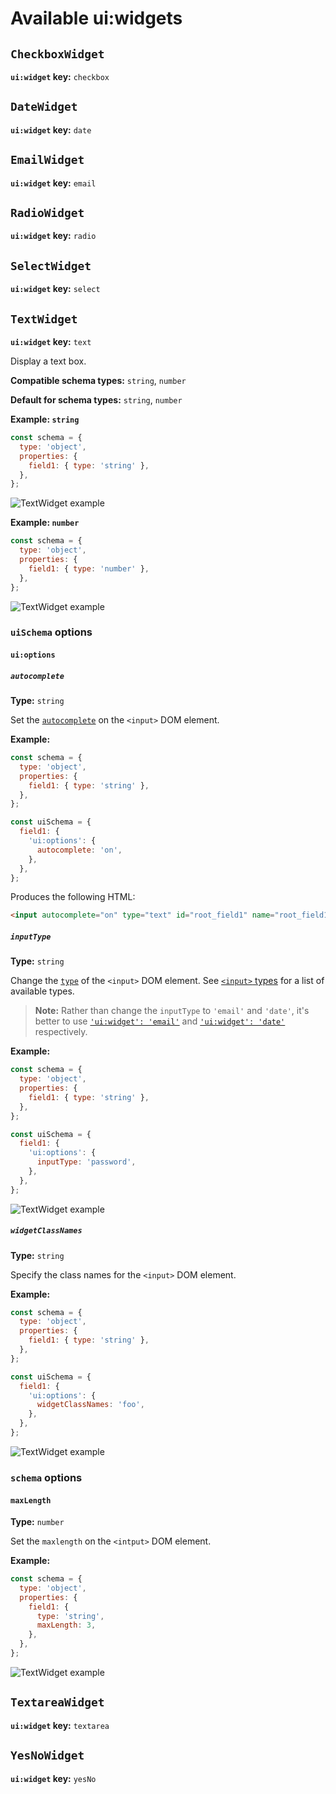 # Available ui:widgets

## `CheckboxWidget`
**`ui:widget` key:** `checkbox`

## `DateWidget`
**`ui:widget` key:** `date`

## `EmailWidget`
**`ui:widget` key:** `email`

## `RadioWidget`
**`ui:widget` key:** `radio`

## `SelectWidget`
**`ui:widget` key:** `select`

## `TextWidget`
**`ui:widget` key:** `text`

Display a text box.

**Compatible schema types:** `string`, `number`

**Default for schema types:** `string`, `number`

**Example: `string`**
```js
const schema = {
  type: 'object',
  properties: {
    field1: { type: 'string' },
  },
};
```
![TextWidget example](images/textwidget-string.png)

**Example: `number`**
```js
const schema = {
  type: 'object',
  properties: {
    field1: { type: 'number' },
  },
};
```
![TextWidget example](images/textwidget-number.png)

### `uiSchema` options
#### `ui:options`
##### `autocomplete`
**Type:** `string`

Set the [`autocomplete`](https://developer.mozilla.org/en-US/docs/Web/HTML/Attributes/autocomplete)
on the `<input>` DOM element.

**Example:**
```js
const schema = {
  type: 'object',
  properties: {
    field1: { type: 'string' },
  },
};

const uiSchema = {
  field1: {
    'ui:options': {
      autocomplete: 'on',
    },
  },
};
```
Produces the following HTML:
```html
<input autocomplete="on" type="text" id="root_field1" name="root_field1" value="">
```

##### `inputType`
**Type:** `string`

Change the [`type`](https://developer.mozilla.org/en-US/docs/Web/HTML/Element/input#attr-type)
of the `<input>` DOM element. See [`<input>`
types](https://developer.mozilla.org/en-US/docs/Web/HTML/Element/input#<input>_types)
for a list of available types.

> **Note:** Rather than change the `inputType` to `'email'` and `'date'`, it's
> better to use [`'ui:widget': 'email'`](#emailwidget) and [`'ui:widget':
> 'date'`](#datewidget) respectively.

**Example:**
```js
const schema = {
  type: 'object',
  properties: {
    field1: { type: 'string' },
  },
};

const uiSchema = {
  field1: {
    'ui:options': {
      inputType: 'password',
    },
  },
};
```
![TextWidget example](images/textwidget-inputtype.png)

##### `widgetClassNames`
**Type:** `string`

Specify the class names for the `<input>` DOM element.

**Example:**
```js
const schema = {
  type: 'object',
  properties: {
    field1: { type: 'string' },
  },
};

const uiSchema = {
  field1: {
    'ui:options': {
      widgetClassNames: 'foo',
    },
  },
};
```
![TextWidget example](images/textwidget-widgetclassnames.png)

### `schema` options

#### `maxLength`

**Type:** `number`

Set the `maxlength` on the `<intput>` DOM element.

**Example:**
```js
const schema = {
  type: 'object',
  properties: {
    field1: {
      type: 'string',
      maxLength: 3,
    },
  },
};
```
![TextWidget example](images/textwidget-maxlength.png)

## `TextareaWidget`
**`ui:widget` key:** `textarea`

## `YesNoWidget`
**`ui:widget` key:** `yesNo`
